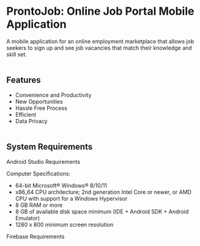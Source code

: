 # ProntoJob: Online Job Portal Mobile Application

A mobile application for an online employment marketplace that allows job seekers to sign up and see job vacancies that match their knowledge and skill set.
<br><br>

## Features

- Convenience and Productivity
- New Opportunities
- Hassle Free Process
- Efficient
- Data Privacy
<br><br>
## System Requirements

Android Studio Requirements

Computer Specifications:
- 64-bit Microsoft® Windows® 8/10/11
- x86_64 CPU architecture; 2nd generation Intel Core or newer, or AMD CPU with support for a Windows Hypervisor
- 8 GB RAM or more
- 8 GB of available disk space minimum (IDE + Android SDK + Android Emulator)
- 1280 x 800 minimum screen resolution

Firebase Requirements



